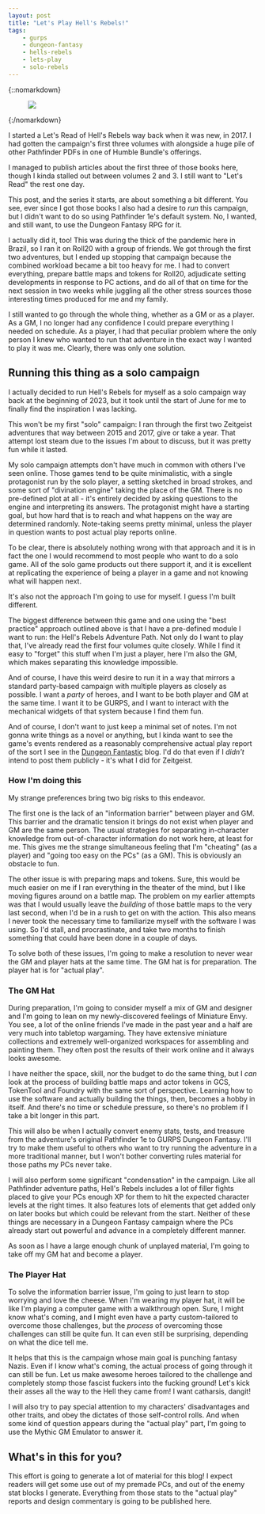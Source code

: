 ```yaml
---
layout: post
title: "Let's Play Hell's Rebels!"
tags:
    - gurps
    - dungeon-fantasy
    - hells-rebels
    - lets-play
    - solo-rebels
---
```


{::nomarkdown}
<figure class="center">
  <img src="{{ "/assets/350px-Hell's_Rebels_Logo.png" | absolute_url }}"/>
</figure>
{:/nomarkdown}

I started a Let's Read of Hell's Rebels way back when it was new, in 2017. I had
gotten the campaign's first three volumes with alongside a huge pile of other
Pathfinder PDFs in one of Humble Bundle's offerings.

I managed to publish articles about the first three of those books here, though
I kinda stalled out between volumes 2 and 3. I still want to "Let's Read" the
rest one day.

This post, and the series it starts, are about something a bit different. You
see, ever since I got those books I also had a desire to _run_ this campaign,
but I didn't want to do so using Pathfinder 1e's default system. No, I wanted,
and still want, to use the Dungeon Fantasy RPG for it.

I actually did it, too! This was during the thick of the pandemic here in
Brazil, so I ran it on Roll20 with a group of friends. We got through the first
two adventures, but I ended up stopping that campaign because the combined
workload became a bit too heavy for me. I had to convert everything, prepare
battle maps and tokens for Roll20, adjudicate setting developments in response
to PC actions, and do all of that on time for the next session in two weeks
while juggling all the other stress sources those interesting times produced for
me and my family.

I still wanted to go through the whole thing, whether as a GM or as a player. As
a GM, I no longer had any confidence I could prepare everything I needed on
schedule. As a player, I had that peculiar problem where the only person I knew
who wanted to run that adventure in the exact way I wanted to play it was
me. Clearly, there was only one solution.

## Running this thing as a solo campaign

I actually decided to run Hell's Rebels for myself as a solo campaign way back
at the beginning of 2023, but it took until the start of June for me to finally
find the inspiration I was lacking.

This won't be my first "solo" campaign: I ran through the first two Zeitgeist
adventures that way between 2015 and 2017, give or take a year. That attempt
lost steam due to the issues I'm about to discuss, but it was pretty fun while
it lasted.

My solo campaign attempts don't have much in common with others I've seen
online. Those games tend to be quite minimalistic, with a single protagonist run
by the solo player, a setting sketched in broad strokes, and some sort of
"divination engine" taking the place of the GM. There is no pre-defined plot at
all - it's entirely decided by asking questions to the engine and interpreting
its answers. The protagonist might have a starting goal, but how hard that is to
reach and what happens on the way are determined randomly. Note-taking seems
pretty minimal, unless the player in question wants to post actual play reports
online.

To be clear, there is absolutely nothing wrong with that approach and it is in
fact the one I would recommend to most people who want to do a solo game. All of
the solo game products out there support it, and it is excellent at replicating
the experience of being a player in a game and not knowing what will happen
next.

It's also not the approach I'm going to use for myself. I guess I'm built
different.

The biggest difference between this game and one using the "best practice"
approach outlined above is that I have a pre-defined module I want to run: the
Hell's Rebels Adventure Path. Not only do I want to play that, I've already read
the first four volumes quite closely. While I find it easy to "forget" this
stuff when I'm just a player, here I'm also the GM, which makes separating this
knowledge impossible.

And of course, I have this weird desire to run it in a way that mirrors a
standard party-based campaign with multiple players as closely as possible. I
want a _party_ of heroes, and I want to be both player and GM at the same
time. I want it to be GURPS, and I want to interact with the mechanical widgets
of that system because I find them fun.

And of course, I don't want to just keep a minimal set of notes. I'm not gonna
write things as a novel or anything, but I kinda want to see the game's events
rendered as a reasonably comprehensive actual play report of the sort I see in
the [Dungeon Fantastic][1] blog. I'd do that even if I _didn't_ intend to post
them publicly - it's what I did for Zeitgeist.

### How I'm doing this

My strange preferences bring two big risks to this endeavor.

The first one is the lack of an "information barrier" between player and
GM. This barrier and the dramatic tension it brings do not exist when player and
GM are the same person. The usual strategies for separating in-character
knowledge from out-of-character information do not work here, at least for
me. This gives me the strange simultaneous feeling that I'm "cheating" (as a
player) and "going too easy on the PCs" (as a GM). This is obviously an obstacle
to fun.

The other issue is with preparing maps and tokens. Sure, this would be much
easier on me if I ran everything in the theater of the mind, but I like moving
figures around on a battle map. The problem on my earlier attempts was that I
would usually leave the _building_ of those battle maps to the very last second,
when I'd be in a rush to get on with the action. This also means I never took
the necessary time to familiarize myself with the software I was using. So I'd
stall, and procrastinate, and take two months to finish something that could
have been done in a couple of days.

To solve both of these issues, I'm going to make a resolution to never wear the
GM and player hats at the same time. The GM hat is for preparation. The player
hat is for "actual play".

### The GM Hat

During preparation, I'm going to consider myself a mix of GM and designer and
I'm going to lean on my newly-discovered feelings of Miniature Envy. You see, a
lot of the online friends I've made in the past year and a half are very much
into tabletop wargaming. They have extensive miniature collections and extremely
well-organized workspaces for assembling and painting them. They often post the
results of their work online and it always looks awesome.

I have neither the space, skill, nor the budget to do the same thing, but I
_can_ look at the process of building battle maps and actor tokens in GCS,
TokenTool and Foundry with the same sort of perspective. Learning how to use the
software and actually building the things, then, becomes a hobby in itself. And
there's no time or schedule pressure, so there's no problem if I take a bit
longer in this part.

This will also be when I actually convert enemy stats, tests, and treasure from
the adventure's original Pathfinder 1e to GURPS Dungeon Fantasy. I'll try to
make them useful to others who want to try running the adventure in a more
traditional manner, but I won't bother converting rules material for those paths
my PCs never take.

I will also perform some significant "condensation" in the campaign. Like all
Pathfinder adventure paths, Hell's Rebels includes a lot of filler fights
placed to give your PCs enough XP for them to hit the expected character levels
at the right times. It also features lots of elements that get added only on
later books but which could be relevant from the start. Neither of these things
are necessary in a Dungeon Fantasy campaign where the PCs already start out
powerful and advance in a completely different manner.

As soon as I have a large enough chunk of unplayed material, I'm going to take
off my GM hat and become a player.

### The Player Hat

To solve the information barrier issue, I'm going to just learn to stop worrying
and love the cheese. When I'm wearing my player hat, it will be like I'm playing
a computer game with a walkthrough open. Sure, I might know what's coming, and I
might even have a party custom-tailored to overcome those challenges, but the
_process_ of overcoming those challenges can still be quite fun. It can even
still be surprising, depending on what the dice tell me.

It helps that this is the campaign whose main goal is punching fantasy
Nazis. Even if I know what's coming, the actual process of going through it can
still be fun. Let us make awesome heroes tailored to the challenge and
completely stomp those fascist fuckers into the fucking ground! Let's kick their
asses all the way to the Hell they came from! I want catharsis, dangit!

I will also try to pay special attention to my characters' disadvantages and
other traits, and obey the dictates of those self-control rolls. And when some
kind of question appears during the "actual play" part, I'm going to use
the Mythic GM Emulator to answer it.

## What's in this for you?

This effort is going to generate a lot of material for this blog! I expect
readers will get some use out of my premade PCs, and out of the enemy stat
blocks I generate. Everything from those stats to the "actual play" reports and
design commentary is going to be published here.


[1]: https://dungeonfantastic.blogspot.com/
